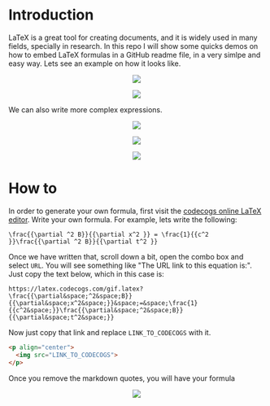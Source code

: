 # Introduction

LaTeX is a great tool for creating documents, and it is widely used in many fields, specially in research. In this repo I will show some quicks demos on how to embed LaTeX formulas in a GitHub readme file, in a very simlpe and easy way. Lets see an example on how it looks like.

<p align="center">
  <img src="https://latex.codecogs.com/gif.latex?(a&plus;b)^2&space;=&space;a^2&space;&plus;&space;2ab&space;&plus;&space;b^2">
</p>

<p align="center">
  <img src="https://latex.codecogs.com/gif.latex?F(x)&space;=&space;\int^a_b&space;\frac{1}{3}x^3">
</p>

We can also write more complex expressions.

<p align="center">
  <img src="https://latex.codecogs.com/gif.latex?(a_1&space;&plus;&space;b_1i&space;&plus;&space;c_1j&space;&plus;&space;d_1k)&space;(a_2&space;&plus;&space;b_2i&space;&plus;&space;c_2j&space;&plus;&space;d_2k)&space;=&space;\\&space;a_1a_2&space;-&space;b_1b_2&space;-&space;c_1c_2&space;-&space;d_1d_2&space;\\&space;&plus;&space;(a_1b_2&space;&plus;&space;b_1a_2&space;&plus;&space;c_1d_2&space;-&space;d_1c_2)i&space;\\&space;&plus;&space;(a_1c_2&space;-&space;b_1d_2&space;&plus;c_1a_2&space;&plus;&space;d_1b_2)j&space;\\&space;&plus;&space;(a_1d_2&space;&plus;&space;b_1c_2&space;-&space;c_1b_2&space;&plus;&space;d_1a_2)k">
</p>

<p align="center">
  <img src="https://latex.codecogs.com/gif.latex?\left(&space;\sum_{k=1}^n&space;a_k&space;b_k&space;\right)^2&space;\leq&space;\left(&space;\sum_{k=1}^n&space;a_k^2&space;\right)&space;\left(&space;\sum_{k=1}^n&space;b_k^2&space;\right)">
</p>

<p align="center">
  <img src="https://latex.codecogs.com/gif.latex?P(E)&space;=&space;{n&space;\choose&space;k}&space;p^k&space;(1-p)^{&space;n-k}">
</p>

# How to

In order to generate your own formula, first visit the [codecogs online LaTeX editor](https://www.codecogs.com/latex/eqneditor.php). Write your own formula. For example, lets write the following:

`\frac{{\partial ^2 B}}{{\partial x^2 }} = \frac{1}{{c^2 }}\frac{{\partial ^2 B}}{{\partial t^2 }}`

Once we have written that, scroll down a bit, open the combo box and select `URL`. You will see something like "The URL link to this equation is:". Just copy the text below, which in this case is:

```
https://latex.codecogs.com/gif.latex?\frac{{\partial&space;^2&space;B}}{{\partial&space;x^2&space;}}&space;=&space;\frac{1}{{c^2&space;}}\frac{{\partial&space;^2&space;B}}{{\partial&space;t^2&space;}}
```

Now just copy that link and replace `LINK_TO_CODECOGS` with it.

```html
<p align="center">
  <img src="LINK_TO_CODECOGS">
</p>
```

Once you remove the markdown quotes, you will have your formula
<p align="center">
  <img src="https://latex.codecogs.com/gif.latex?\frac{{\partial&space;^2&space;B}}{{\partial&space;x^2&space;}}&space;=&space;\frac{1}{{c^2&space;}}\frac{{\partial&space;^2&space;B}}{{\partial&space;t^2&space;}}">
</p>
